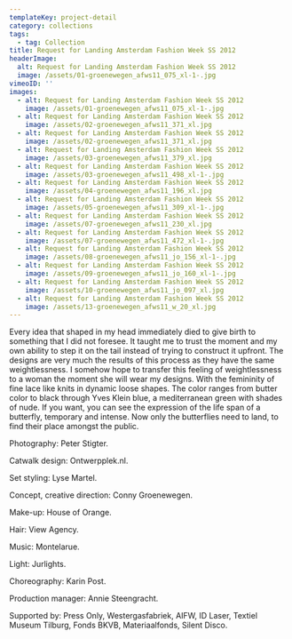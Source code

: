 ```yaml
---
templateKey: project-detail
category: collections
tags:
  - tag: Collection
title: Request for Landing Amsterdam Fashion Week SS 2012
headerImage:
  alt: Request for Landing Amsterdam Fashion Week SS 2012
  image: /assets/01-groenewegen_afws11_075_xl-1-.jpg
vimeoID: ''
images:
  - alt: Request for Landing Amsterdam Fashion Week SS 2012
    image: /assets/01-groenewegen_afws11_075_xl-1-.jpg
  - alt: Request for Landing Amsterdam Fashion Week SS 2012
    image: /assets/02-groenewegen_afws11_371_xl.jpg
  - alt: Request for Landing Amsterdam Fashion Week SS 2012
    image: /assets/02-groenewegen_afws11_371_xl.jpg
  - alt: Request for Landing Amsterdam Fashion Week SS 2012
    image: /assets/03-groenewegen_afws11_379_xl.jpg
  - alt: Request for Landing Amsterdam Fashion Week SS 2012
    image: /assets/03-groenewegen_afws11_498_xl-1-.jpg
  - alt: Request for Landing Amsterdam Fashion Week SS 2012
    image: /assets/04-groenewegen_afws11_196_xl.jpg
  - alt: Request for Landing Amsterdam Fashion Week SS 2012
    image: /assets/05-groenewegen_afws11_309_xl-1-.jpg
  - alt: Request for Landing Amsterdam Fashion Week SS 2012
    image: /assets/07-groenewegen_afws11_230_xl.jpg
  - alt: Request for Landing Amsterdam Fashion Week SS 2012
    image: /assets/07-groenewegen_afws11_472_xl-1-.jpg
  - alt: Request for Landing Amsterdam Fashion Week SS 2012
    image: /assets/08-groenewegen_afws11_jo_156_xl-1-.jpg
  - alt: Request for Landing Amsterdam Fashion Week SS 2012
    image: /assets/09-groenewegen_afws11_jo_160_xl-1-.jpg
  - alt: Request for Landing Amsterdam Fashion Week SS 2012
    image: /assets/10-groenewegen_afws11_jo_097_xl.jpg
  - alt: Request for Landing Amsterdam Fashion Week SS 2012
    image: /assets/13-groenewegen_afws11_w_20_xl.jpg
---
```


Every idea that shaped in my head immediately died to give birth to something that I did not foresee. It taught me to trust the moment and my own ability to step it on the tail instead of trying to construct it upfront. The designs are very much the results of this process as they have the same weightlessness. I somehow hope to transfer this feeling of weightlessness to a woman the moment she will wear my designs. With the femininity of fine lace like knits in dynamic loose shapes. The color ranges from butter color to black through Yves Klein blue, a mediterranean green with shades of nude. If you want, you can see the expression of the life span of a butterfly, temporary and intense. Now only the butterflies need to land, to find their place amongst the public.

Photography: Peter Stigter.

Catwalk design: Ontwerpplek.nl.

Set styling: Lyse Martel.

Concept, creative direction: Conny Groenewegen.

Make-up: House of Orange.

Hair: View Agency.

Music: Montelarue.

Light: Jurlights.

Choreography: Karin Post.

Production manager: Annie Steengracht.

Supported by: Press Only, Westergasfabriek, AIFW, ID Laser, Textiel Museum Tilburg, Fonds BKVB, Materiaalfonds, Silent Disco.
